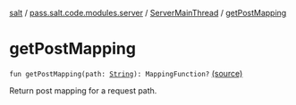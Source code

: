 [salt](../../index.md) / [pass.salt.code.modules.server](../index.md) / [ServerMainThread](index.md) / [getPostMapping](./get-post-mapping.md)

# getPostMapping

`fun getPostMapping(path: `[`String`](https://kotlinlang.org/api/latest/jvm/stdlib/kotlin/-string/index.html)`): MappingFunction?` [(source)](https://github.com/kurbaniec-tgm/salt/tree/master/code/modules/server/ServerMainThread.kt#L70)

Return post mapping for a request path.

